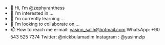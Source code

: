 - 👋 Hi, I’m @zephyranthess
- 👀 I’m interested in ...
- 🌱 I’m currently learning ...
- 💞️ I’m looking to collaborate on ...
- 📫 How to reach me e-mail: yasinn_salih@hotmail.com  WhatsApp: +90 543 525 7374 Twitter: @nickbulamadlm Instagram : @yasinnzlp

